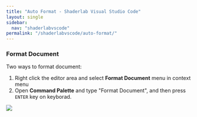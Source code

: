 ```yaml
---
title: "Auto Format - Shaderlab Visual Studio Code"
layout: single
sidebar:
  nav: "shaderlabvscode"
permalink: "/shaderlabvscode/auto-format/"
---
```


### Format Document

Two ways to format document:

1. Right click the editor area and select __Format Document__ menu in context menu  
2. Open __Command Palette__ and type "Format Document", and then press `ENTER` key on keyborad.

![](https://raw.githubusercontent.com/amloveyweb/amloveyweb.github.io/master/assets/images/shaderlabvscode/formatdocument.gif)